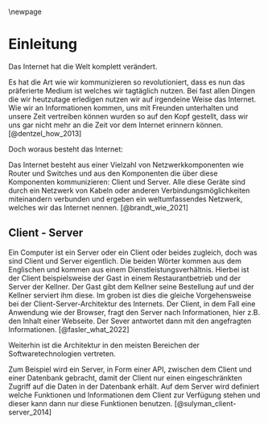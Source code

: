 \newpage
# Einleitung

Das Internet hat die Welt komplett verändert.

Es hat die Art wie wir kommunizieren so revolutioniert, dass es nun das präferierte Medium ist welches wir tagtäglich nutzen. Bei fast allen Dingen die wir heutzutage erledigen nutzen wir auf irgendeine Weise das Internet. Wie wir an Informationen kommen, uns mit Freunden unterhalten und unsere Zeit vertreiben können wurden so auf den Kopf gestellt, 
dass wir uns gar nicht mehr an die Zeit vor dem Internet erinnern können. 
[@dentzel_how_2013]

Doch woraus besteht das Internet:

Das Internet besteht aus einer Vielzahl von Netzwerkkomponenten wie Router und Switches und aus den Komponenten die über diese Komponenten kommunizieren: Client und Server. Alle diese Geräte sind durch ein Netzwerk von Kabeln oder anderen Verbindungsmöglichkeiten miteinandern verbunden und ergeben ein weltumfassendes Netzwerk, welches wir das Internet nennen.
[@brandt_wie_2021]

## Client - Server

Ein Computer ist ein Server oder ein Client oder beides zugleich, doch was sind Client und Server eigentlich. Die beiden Wörter kommen aus dem Englischen und kommen aus einem Dienstleistungsverhältnis. Hierbei ist der Client beispielsweise der Gast in einem Restaurantbetrieb und der Server der Kellner. Der Gast gibt dem Kellner seine Bestellung auf und der Kellner serviert ihm diese. Im groben ist dies die gleiche Vorgehensweise bei der Client-Server-Architektur des Internets. Der Client, in dem Fall eine Anwendung wie der Browser, fragt den Server nach Informationen, hier z.B. den Inhalt einer Webseite. Der Sever antwortet dann mit den angefragten Informationen. [@fasler_what_2022]

Weiterhin ist die Architektur in den meisten Bereichen der Softwaretechnologien vertreten. 


Zum Beispiel wird ein Server, in Form einer API, zwischen dem Client und einer Datenbank gebracht, damit der Client nur einen eingeschränkten Zugriff auf die Daten in der Datenbank erhält. Auf dem Server wird definiert welche Funktionen und Informationen dem Client zur Verfügung stehen und dieser kann dann nur diese Funktionen benutzen. [@sulyman_client-server_2014]

